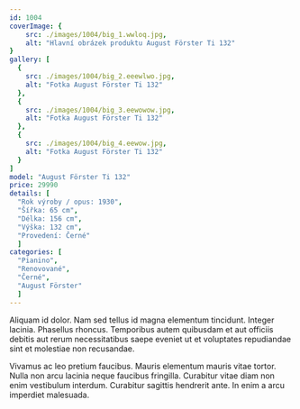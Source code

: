 ```yaml
---
id: 1004
coverImage: {
    src: ./images/1004/big_1.wwloq.jpg,
    alt: "Hlavní obrázek produktu August Förster Ti 132"
}
gallery: [
  {
    src: ./images/1004/big_2.eeewlwo.jpg,
    alt: "Fotka August Förster Ti 132"
  },
  {
    src: ./images/1004/big_3.eewowow.jpg,
    alt: "Fotka August Förster Ti 132"
  },
  {
    src: ./images/1004/big_4.eewow.jpg,
    alt: "Fotka August Förster Ti 132"
  }
]
model: "August Förster Ti 132"
price: 29990
details: [
  "Rok výroby / opus: 1930",
  "Šířka: 65 cm",
  "Délka: 156 cm",
  "Výška: 132 cm",
  "Provedení: Černé"
  ]
categories: [
  "Pianino",
  "Renovované",
  "Černé",
  "August Förster"
  ]
---
```


Aliquam id dolor. Nam sed tellus id magna elementum tincidunt. Integer lacinia. Phasellus rhoncus. Temporibus autem quibusdam et aut officiis debitis aut rerum necessitatibus saepe eveniet ut et voluptates repudiandae sint et molestiae non recusandae.

Vivamus ac leo pretium faucibus. Mauris elementum mauris vitae tortor. Nulla non arcu lacinia neque faucibus fringilla. Curabitur vitae diam non enim vestibulum interdum. Curabitur sagittis hendrerit ante. In enim a arcu imperdiet malesuada.